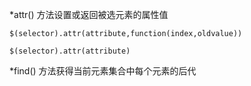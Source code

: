 *attr() 方法设置或返回被选元素的属性值
```
$(selector).attr(attribute,function(index,oldvalue))

$(selector).attr(attribute)

```
*find() 方法获得当前元素集合中每个元素的后代
